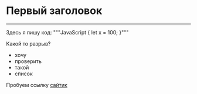 # Первый заголовок
---


Здесь я пишу код:
"""JavaScript
{
let x = 100;
}"""

Какой то  разрыв?

- хочу
- проверить
- такой
- список

Пробуем ссылку [сайтик](https://www.google.ru/ "А это что?")